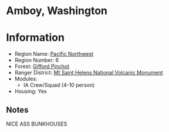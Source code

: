 
Amboy, Washington
=================
  
# Information  
* Region Name: [Pacific Northwest]()  
* Region Number: 6  
* Forest: [Gifford Pinchot](http://www.fs.usda.gov/giffordpinchot)  
* Ranger District: [Mt Saint Helens National Volcanic Monument]()  
* Modules:  
  - IA Crew/Squad (4-10 person)  
* Housing: Yes  
  
## Notes

NICE ASS BUNKHOUSES